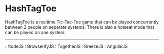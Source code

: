 # HashTagToe

HashTagToe is a realtime Tic-Tac-Toe game that can be played concurrently between 2 people on seperate systems. There is also a hotseat mode that can be played on one system.

---

: NodeJS
: BrowserifyJS
: TogetherJS
: BreezeJS
: AngularJS
